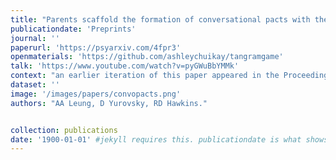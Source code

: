```yaml
---
title: "Parents scaffold the formation of conversational pacts with their children."
publicationdate: 'Preprints'
journal: ''
paperurl: 'https://psyarxiv.com/4fpr3'
openmaterials: 'https://github.com/ashleychuikay/tangramgame'
talk: 'https://www.youtube.com/watch?v=pyGWuBbYMMk'
context: "an earlier iteration of this paper appeared in the Proceedings of the 42nd Annual Conference of the Cognitive Science Society."
dataset: ''
image: '/images/papers/convopacts.png'
authors: "AA Leung, D Yurovsky, RD Hawkins."


collection: publications
date: '1900-01-01' #jekyll requires this. publicationdate is what shows up
---
```


